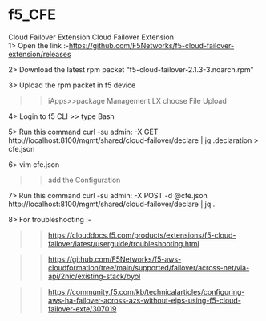 # f5_CFE
Cloud Failover Extension Cloud Failover Extension  
1>	 Open the link :-https://github.com/F5Networks/f5-cloud-failover-extension/releases

2>	Download the latest rpm packet “f5-cloud-failover-2.1.3-3.noarch.rpm”

3>	Upload the rpm packet in f5 device
>>iApps>>package Management LX 
>>choose File
>>Upload

4>	Login to f5 CLI >> type Bash 

5>	Run this command 
curl -su admin: -X GET http://localhost:8100/mgmt/shared/cloud-failover/declare |  jq .declaration > cfe.json

6>	vim cfe.json

>> add the Configuration 

7>	Run this command 
curl -su admin: -X POST -d @cfe.json http://localhost:8100/mgmt/shared/cloud-failover/declare | jq .


 8>	For troubleshooting :-
>> https://clouddocs.f5.com/products/extensions/f5-cloud-failover/latest/userguide/troubleshooting.html

>> https://github.com/F5Networks/f5-aws-cloudformation/tree/main/supported/failover/across-net/via-api/2nic/existing-stack/byol

>> https://community.f5.com/kb/technicalarticles/configuring-aws-ha-failover-across-azs-without-eips-using-f5-cloud-failover-exte/307019



